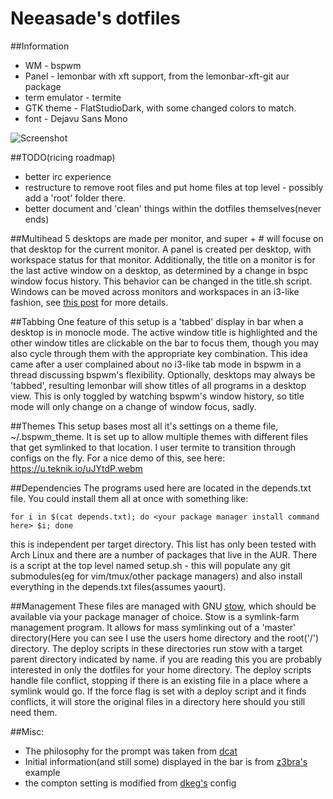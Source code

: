 Neeasade's dotfiles
===================

##Information
*   WM - bspwm
*   Panel - lemonbar with xft support, from the lemonbar-xft-git aur package
*   term emulator - termite
*   GTK theme - FlatStudioDark, with some changed colors to match.
*   font - Dejavu Sans Mono

![Screenshot](http://a.pomf.se/dvdaho.png)

##TODO(ricing roadmap)
*   better irc experience
*   restructure to remove root files and put home files at top level - possibly add a 'root' folder there.
*   better document and 'clean' things within the dotfiles themselves(never ends)

##Multihead
5 desktops are made per monitor, and super + # will focuse on that desktop for the current monitor. A panel is created per desktop, with workspace status for that monitor. Additionally, the title on a monitor is for the last active window on a desktop, as determined by a change in bspc window focus history. This behavior can be changed in the title.sh script. Windows can be moved across monitors and workspaces in an i3-like fashion, see [this post](http://blog.neeasade.net/2015/04/28/BSPWM-Multihead.html) for more details.

##Tabbing
One feature of this setup is a 'tabbed' display in bar when a desktop is in monocle mode. The active window title is highlighted and the other window titles are clickable on the bar to focus them, though you may also cycle through them with the appropriate key combination. This idea came after a user complained about no i3-like tab mode in bspwm in a thread discussing bspwm's flexibility. Optionally, desktops may always be 'tabbed', resulting lemonbar will show titles of all programs in a desktop view. This is only toggled by watching bspwm's window history, so title mode will only change on a change of window focus, sadly.

##Themes
This setup bases most all it's settings on a theme file, ~/.bspwm_theme. It is set up to allow multiple themes with different files that get symlinked to that location. I user termite to transition through configs on the fly. For a nice demo of this, see here: https://u.teknik.io/uJYtdP.webm

##Dependencies
The programs used here are located in the depends.txt file. You could install them all at once with something like:
```
for i in $(cat depends.txt); do <your package manager install command here> $i; done
```
this is independent per target directory. This list has only been tested with Arch Linux and there are a number of packages that live in the AUR. There is a script at the top level named setup.sh - this will populate any git submodules(eg for vim/tmux/other package managers) and also install everything in the depends.txt files(assumes yaourt).

##Management
These files are managed with GNU [stow](http://www.gnu.org/software/stow/manual/stow.html), which should be available via your package manager of choice. Stow is a symlink-farm management program. It allows for mass symlinking out of a 'master' directory(Here you can see I use the users home directory and the root('/') directory. The deploy scripts in these directories run stow with a target parent directory indicated by name. if you are reading this you are probably interested in only the dotfiles for your home directory. The deploy scripts handle file conflict, stopping if there is an existing file in a place where a symlink would go. If the force flag is set with a deploy script and it finds conflicts, it will store the original files in a directory here should you still need them.

##Misc:
*   The philosophy for the prompt was taken from [dcat](http://dcat.iotek.org/prompt/)
*   Initial information(and still some) displayed in the bar is from [z3bra's](http://z3bra.org) example
*   the compton setting is modified from [dkeg's](https://bitbucket.org/dkeg/current/src/) config
